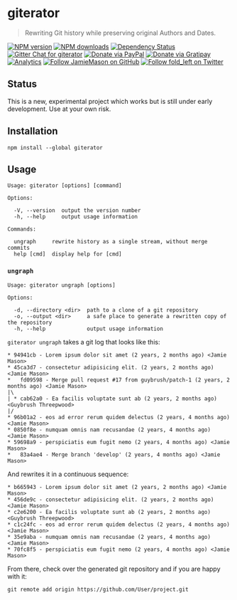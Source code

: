 # giterator

> Rewriting Git history while preserving original Authors and Dates.

[![NPM version](http://img.shields.io/npm/v/giterator.svg?style=flat-square)](https://www.npmjs.com/package/giterator)
[![NPM downloads](http://img.shields.io/npm/dm/giterator.svg?style=flat-square)](https://www.npmjs.com/package/giterator)
[![Dependency Status](http://img.shields.io/david/JamieMason/giterator.svg?style=flat-square)](https://david-dm.org/JamieMason/giterator)
[![Gitter Chat for giterator](https://badges.gitter.im/Join%20Chat.svg)](https://gitter.im/JamieMason/giterator)
[![Donate via PayPal](https://img.shields.io/badge/donate-paypal-blue.svg)](https://www.paypal.me/foldleft)
[![Donate via Gratipay](https://img.shields.io/gratipay/user/JamieMason.svg)](https://gratipay.com/~JamieMason/)
[![Analytics](https://ga-beacon.appspot.com/UA-45466560-5/giterator?flat&useReferer)](https://github.com/igrigorik/ga-beacon)
[![Follow JamieMason on GitHub](https://img.shields.io/github/followers/JamieMason.svg?style=social&label=Follow)](https://github.com/JamieMason)
[![Follow fold_left on Twitter](https://img.shields.io/twitter/follow/fold_left.svg?style=social&label=Follow)](https://twitter.com/fold_left)

## Status

This is a new, experimental project which works but is still under early development. Use at your
own risk.

## Installation

```
npm install --global giterator
```

## Usage

```
Usage: giterator [options] [command]

Options:

  -V, --version  output the version number
  -h, --help     output usage information

Commands:

  ungraph     rewrite history as a single stream, without merge commits
  help [cmd]  display help for [cmd]
```

### `ungraph`

```
Usage: giterator ungraph [options]

Options:

  -d, --directory <dir>  path to a clone of a git repository
  -o, --output <dir>     a safe place to generate a rewritten copy of the repository
  -h, --help             output usage information
```

`giterator ungraph` takes a git log that looks like this:

```
* 94941cb - Lorem ipsum dolor sit amet (2 years, 2 months ago) <Jamie Mason>
* 45ca3d7 - consectetur adipisicing elit. (2 years, 2 months ago) <Jamie Mason>
*   fd09598 - Merge pull request #17 from guybrush/patch-1 (2 years, 2 months ago) <Jamie Mason>
|\
| * cab62a0 - Ea facilis voluptate sunt ab (2 years, 2 months ago) <Guybrush Threepwood>
|/
* 96b01a2 - eos ad error rerum quidem delectus (2 years, 4 months ago) <Jamie Mason>
* 0850f8e - numquam omnis nam recusandae (2 years, 4 months ago) <Jamie Mason>
* 59698a9 - perspiciatis eum fugit nemo (2 years, 4 months ago) <Jamie Mason>
*   83a4ae4 - Merge branch 'develop' (2 years, 4 months ago) <Jamie Mason>
```

And rewrites it in a continuous sequence:

```
* b665943 - Lorem ipsum dolor sit amet (2 years, 2 months ago) <Jamie Mason>
* 456de9c - consectetur adipisicing elit. (2 years, 2 months ago) <Jamie Mason>
* c2e6200 - Ea facilis voluptate sunt ab (2 years, 2 months ago) <Guybrush Threepwood>
* c1c24fc - eos ad error rerum quidem delectus (2 years, 4 months ago) <Jamie Mason>
* 35e9aba - numquam omnis nam recusandae (2 years, 4 months ago) <Jamie Mason>
* 70fc8f5 - perspiciatis eum fugit nemo (2 years, 4 months ago) <Jamie Mason>
```

From there, check over the generated git repository and if you are happy with it:

```
git remote add origin https://github.com/User/project.git
```

